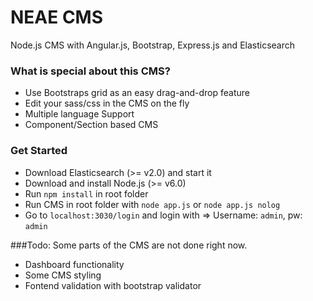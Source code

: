 # NEAE CMS
Node.js CMS with Angular.js, Bootstrap, Express.js and Elasticsearch

### What is special about this CMS?
- Use Bootstraps grid as an easy drag-and-drop feature
- Edit your sass/css in the CMS on the fly
- Multiple language Support
- Component/Section based CMS

### Get Started
- Download Elasticsearch (>= v2.0) and start it
- Download and install Node.js (>= v6.0)
- Run `npm install` in root folder
- Run CMS in root folder with `node app.js` or `node app.js nolog`
- Go to `localhost:3030/login` and login with => Username: `admin`, pw: `admin`

###Todo:
Some parts of the CMS are not done right now. 

- Dashboard functionality
- Some CMS styling
- Fontend validation with bootstrap validator
